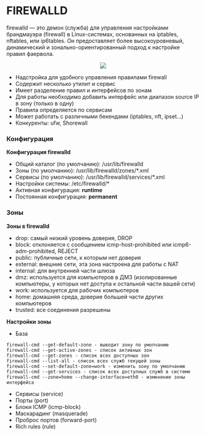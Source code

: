 # FIREWALLD
firewalld — это демон (служба) для управления настройками брандмауэра (firewall) в Linux-системах, основанных на iptables, nftables, или ip6tables. Он предоставляет более высокоуровневый, динамический и зонально-ориентированный подход к настройке правил фаервола.     

<p align="center">
<image src="https://github.com/LLlMEJIb87/LINUX/blob/main/%D0%A1%D0%B5%D1%82%D1%8C/picture/firewalld.PNG">
</p>   

- Надстройка для удобного управления правилами firewall
- Содержит несколько утилит и сервис
- Имеет разделение правил и интерфейсов по зонам
- Для работы необходимо добавить интерфейс или диапазон source IP в зону (только в одну)
- Правила определяется по сервисам
- Может работать с различными бекендами (iptables, nft, ipset…)
- Конкуренты: ufw, Shorewall

### Конфигурация     
__Конфигурация firewalld__    
- Общий каталог (по умолчанию): /usr/lib/firewalld
- Зоны (по умолчанию): /usr/lib/firewalld/zones/*.xml
- Сервисы (по умолчанию): /usr/lib/firewalld/services/*.xml
- Настройки системы: /etc/firewalld/*
- Активная конфигурация: **runtime**
- Постоянная конфигурация: **permanent**

### Зоны    
__Зоны в firewalld__
- drop: самый низкий уровень доверия, DROP
- block: отклоняется с сообщением icmp-host-prohibited или icmp6-adm-prohibited, REJECT
- public: публичные сети, к которым нет доверия
- external: внешние сети, эта зона настроена для работы с NAT
- internal: для внутренней части шлюза
- dmz: используется для компьютеров в ДМЗ (изолированные компьютеры, у которых нет доступа к остальной части вашей сети)
- work: используется для рабочих компьютеров
- home: домашняя среда, доверие большей части других компьютеров
- trusted: все соединения разрешены

__Настройки зоны__  
- База
```
firewall-cmd --get-default-zone - выводит зону по умолчанию
firewall-cmd --get-active-zones - список активных зон
firewall-cmd --get-zones - список всех доступных зон
firewall-cmd --list-all - список всех служб текущей зоны
firewall-cmd --set-default-zone=work - изменить зону по умолчанию
firewall-cmd --get-services - список всех доступных служб в системе
firewall-cmd --zone=home --change-interface=eth0 - изменение зоны интерфейса
```   
- Сервисы (service)
- Порты (port)
- Блоки ICMP (icmp-block)
- Маскарадинг (masquerade)
- Проброс портов (forward-port)
- Rich rules (rule)
